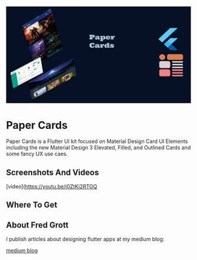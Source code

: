![image header](./media/paper-cards-image-header.jpg)

# Paper Cards

Paper Cards is a Flutter UI kit focused on Material Design Card UI Elements including the new Material Design 3 Elevated, Filled, and Outlined Cards and some fancy UX use caes.

## Screenshots And Videos

[video](https://youtu.be/j0ZtKi2RTGQ


## Where To Get



## About Fred Grott

I publish articles about designing flutter apps at my medium blog:

[medium blog](https://fredgrott.medium.com)